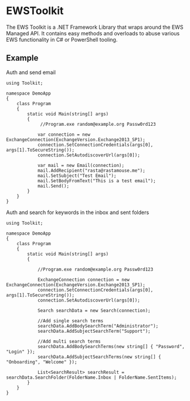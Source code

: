 # EWSToolkit

The EWS Toolkit is a .NET Framework Library that wraps around the EWS Managed API.  It contains easy methods and overloads to abuse various EWS functionality in C# or PowerShell tooling.

## Example

Auth and send email
```
using Toolkit;

namespace DemoApp
{
    class Program
    {
        static void Main(string[] args)
        {
             //Program.exe random@example.org Passw0rd123
             
            var connection = new ExchangeConnection(ExchangeVersion.Exchange2013_SP1);
            connection.SetConnectionCredentials(args[0], args[1].ToSecureString());
            connection.SetAutodiscoverUrl(args[0]);

            var mail = new Email(connection);
            mail.AddRecipient("rasta@rastamouse.me");
            mail.SetSubject("Test Email");
            mail.SetBodyFromText("This is a test email");
            mail.Send();
        }
    }
}
```

Auth and search for keywords in the inbox and sent folders
```
using Toolkit;

namespace DemoApp
{
    class Program
    {
        static void Main(string[] args)
        {
            
            //Program.exe random@example.org Passw0rd123

            ExchangeConnection connection = new ExchangeConnection(ExchangeVersion.Exchange2013_SP1);
            connection.SetConnectionCredentials(args[0], args[1].ToSecureString());
            connection.SetAutodiscoverUrl(args[0]);

            Search searchData = new Search(connection);

            //Add single search terms
            searchData.AddBodySearchTerm("Administrator");
            searchData.AddSubjectSearchTerm("Support");

            //Add multi search terms
            searchData.AddBodySearchTerms(new string[] { "Password", "Login" });
            searchData.AddSubjectSearchTerms(new string[] { "Onboarding", "Welcome" });

            List<SearchResult> searchResult = searchData.SearchFolder(FolderName.Inbox | FolderName.SentItems);
        }
    }
}
```
